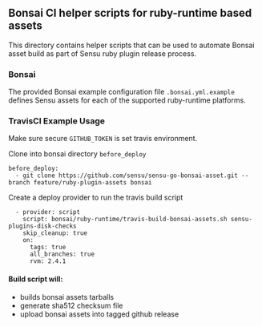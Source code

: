 ## Bonsai CI helper scripts for ruby-runtime based assets

This directory contains helper scripts that can be used to automate Bonsai asset build as part of Sensu ruby plugin release process.

### Bonsai 
The provided Bonsai example configuration file `.bonsai.yml.example` defines Sensu assets for each of the supported ruby-runtime platforms.

### TravisCI Example Usage

Make sure secure `GITHUB_TOKEN` is set travis environment.

Clone into bonsai directory `before_deploy`
```
before_deploy:
  - git clone https://github.com/sensu/sensu-go-bonsai-asset.git --branch feature/ruby-plugin-assets bonsai
```

Create a deploy provider to run the travis build script
```
  - provider: script
    script: bonsai/ruby-runtime/travis-build-bonsai-assets.sh sensu-plugins-disk-checks
    skip_cleanup: true
    on:
      tags: true
      all_branches: true
      rvm: 2.4.1

```

#### Build script will:

* builds bonsai assets tarballs
* generate sha512 checksum file
* upload bonsai assets into tagged github release

